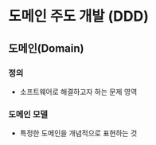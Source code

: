 # 도메인 주도 개발 (DDD)

## 도메인(Domain)

### 정의
- 소프트웨어로 해결하고자 하는 문제 영역

### 도메인 모델
- 특정한 도메인을 개념적으로 표현하는 것